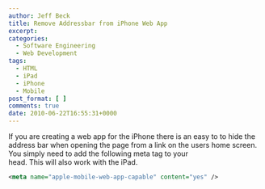```yaml
---
author: Jeff Beck
title: Remove Addressbar from iPhone Web App
excerpt:
categories:
  - Software Engineering
  - Web Development
tags:
  - HTML
  - iPad
  - iPhone
  - Mobile
post_format: [ ]
comments: true
date: 2010-06-22T16:55:31+0000
---
```

If you are creating a web app for the iPhone there is an easy to to hide the address bar when opening the page from a link on the users home screen. You simply need to add the following meta tag to your  
head. This will also work with the iPad.

``` xml
<meta name="apple-mobile-web-app-capable" content="yes" />
```
